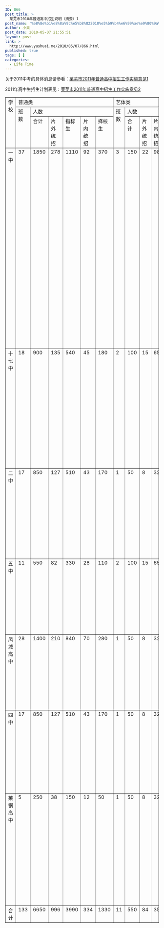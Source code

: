 ```yaml
---
ID: 866
post_title: >
  莱芜市2010年普通高中招生说明（摘要）1
post_name: '%e8%8e%b1%e8%8a%9c%e5%b8%822010%e5%b9%b4%e6%99%ae%e9%80%9a%e9%ab%98%e4%b8%ad%e6%8b%9b%e7%94%9f%e8%af%b4%e6%98%8e%ef%bc%88%e6%91%98%e8%a6%81%ef%bc%89'
author: 小奥
post_date: 2010-05-07 21:55:51
layout: post
link: >
  http://www.yushuai.me/2010/05/07/866.html
published: true
tags: [ ]
categories:
  - Life Time
---
```

关于2011中考的具体消息请参看：<a title="链向 莱芜市2011年普通高中招生工作实施意见1 的固定链接" rel="bookmark" href="http://www.yushuai.me/2011/04/30/1699.html">莱芜市2011年普通高中招生工作实施意见1</a>

2011年高中生招生计划表见：<a title="链向 莱芜市2011年普通高中招生工作实施意见2 的固定链接" rel="bookmark" href="http://www.yushuai.me/2011/04/30/1701.html">莱芜市2011年普通高中招生工作实施意见2</a>

<!--more-->
<table border="1" cellspacing="0" cellpadding="0">
<tbody>
<tr>
<td rowspan="3" width="61" valign="top">学校</td>
<td colspan="6" valign="top">普通类</td>
<td colspan="5" valign="top">艺体类</td>
<td colspan="6" valign="top">合计</td>
<td rowspan="3" width="248" valign="top">划片范围</td>
</tr>
<tr>
<td rowspan="2" width="28" valign="top">班数</td>
<td colspan="5" valign="top">人数</td>
<td rowspan="2" width="14" valign="top">班数</td>
<td colspan="4" valign="top">人数</td>
<td rowspan="2" width="21" valign="top">班数</td>
<td colspan="5" valign="top">人数</td>
</tr>
<tr>
<td width="32" valign="top">合计</td>
<td width="54" valign="top">片外统招</td>
<td width="42" valign="top">指标生</td>
<td width="47" valign="top">片内统招</td>
<td width="31" valign="top">择校生</td>
<td width="21" valign="top">合计</td>
<td width="28" valign="top">片外统招</td>
<td width="36" valign="top">片内统招</td>
<td width="35" valign="top">择校生</td>
<td width="30" valign="top">合计</td>
<td width="57" valign="top">片外统招</td>
<td width="55" valign="top">指标生</td>
<td width="53" valign="top">片内统招</td>
<td width="42" valign="top">择校生</td>
</tr>
<tr>
<td width="61" valign="top">一中</td>
<td width="28" valign="top">37</td>
<td width="32" valign="top">1850</td>
<td width="54" valign="top">278</td>
<td width="42" valign="top">1110</td>
<td width="47" valign="top">92</td>
<td width="31" valign="top">370</td>
<td width="14" valign="top">3</td>
<td width="21" valign="top">150</td>
<td width="28" valign="top">22</td>
<td width="36" valign="top">98</td>
<td width="35" valign="top">30</td>
<td width="21" valign="top">40</td>
<td width="30" valign="top">2000</td>
<td width="57" valign="top">300</td>
<td width="55" valign="top">1110</td>
<td width="53" valign="top">190</td>
<td width="42" valign="top">400</td>
<td width="248" valign="top">城区六所初中和高庄中心中学（与十七中共招）、南冶中学、辛庄、一中高新区实验学校、原一中实验学校、莱新初中</td>
</tr>
<tr>
<td width="61" valign="top">十七中</td>
<td width="28" valign="top">18</td>
<td width="32" valign="top">900</td>
<td width="54" valign="top">135</td>
<td width="42" valign="top">540</td>
<td width="47" valign="top">45</td>
<td width="31" valign="top">180</td>
<td width="14" valign="top">2</td>
<td width="21" valign="top">100</td>
<td width="28" valign="top">15</td>
<td width="36" valign="top">65</td>
<td width="35" valign="top">20</td>
<td width="21" valign="top">20</td>
<td width="30" valign="top">1000</td>
<td width="57" valign="top">150</td>
<td width="55" valign="top">540</td>
<td width="53" valign="top">110</td>
<td width="42" valign="top">200</td>
<td width="248" valign="top">城区六所初中和高庄中心中学（与一中共招）、牛泉、鄂庄学校初中</td>
</tr>
<tr>
<td width="61" valign="top">二中</td>
<td width="28" valign="top">17</td>
<td width="32" valign="top">850</td>
<td width="54" valign="top">127</td>
<td width="42" valign="top">510</td>
<td width="47" valign="top">43</td>
<td width="31" valign="top">170</td>
<td width="14" valign="top">1</td>
<td width="21" valign="top">50</td>
<td width="28" valign="top">8</td>
<td width="36" valign="top">32</td>
<td width="35" valign="top">10</td>
<td width="21" valign="top">18</td>
<td width="30" valign="top">900</td>
<td width="57" valign="top">135</td>
<td width="55" valign="top">510</td>
<td width="53" valign="top">75</td>
<td width="42" valign="top">180</td>
<td width="248" valign="top">口镇、羊里、茶叶口、雪野镇雪野中学和上游中学</td>
</tr>
<tr>
<td width="61" valign="top">五中</td>
<td width="28" valign="top">11</td>
<td width="32" valign="top">550</td>
<td width="54" valign="top">82</td>
<td width="42" valign="top">330</td>
<td width="47" valign="top">28</td>
<td width="31" valign="top">110</td>
<td width="14" valign="top">2</td>
<td width="21" valign="top">100</td>
<td width="28" valign="top">15</td>
<td width="36" valign="top">65</td>
<td width="35" valign="top">20</td>
<td width="21" valign="top">13</td>
<td width="30" valign="top">650</td>
<td width="57" valign="top">98</td>
<td width="55" valign="top">330</td>
<td width="53" valign="top">92</td>
<td width="42" valign="top">130</td>
<td width="248" valign="top">寨里、杨庄、大王庄、雪野镇鹿野中学</td>
</tr>
<tr>
<td width="61" valign="top">凤城高中</td>
<td width="28" valign="top">28</td>
<td width="32" valign="top">1400</td>
<td width="54" valign="top">210</td>
<td width="42" valign="top">840</td>
<td width="47" valign="top">70</td>
<td width="31" valign="top">280</td>
<td width="14" valign="top">1</td>
<td width="21" valign="top">50</td>
<td width="28" valign="top">8</td>
<td width="36" valign="top">32</td>
<td width="35" valign="top">10</td>
<td width="21" valign="top">29</td>
<td width="30" valign="top">1450</td>
<td width="57" valign="top">218</td>
<td width="55" valign="top">840</td>
<td width="53" valign="top">102</td>
<td width="42" valign="top">290</td>
<td width="248" valign="top">张家洼、方下、苗山、和庄、凤城嘉联</td>
</tr>
<tr>
<td width="61" valign="top">四中</td>
<td width="28" valign="top">17</td>
<td width="32" valign="top">850</td>
<td width="54" valign="top">127</td>
<td width="42" valign="top">510</td>
<td width="47" valign="top">43</td>
<td width="31" valign="top">170</td>
<td width="14" valign="top">1</td>
<td width="21" valign="top">50</td>
<td width="28" valign="top">8</td>
<td width="36" valign="top">32</td>
<td width="35" valign="top">10</td>
<td width="21" valign="top">18</td>
<td width="30" valign="top">900</td>
<td width="57" valign="top">135</td>
<td width="55" valign="top">510</td>
<td width="53" valign="top">75</td>
<td width="42" valign="top">180</td>
<td width="248" valign="top">艾山、颜庄、里辛、黄庄、潘西学校初中</td>
</tr>
<tr>
<td width="61" valign="top">莱钢高中</td>
<td width="28" valign="top">5</td>
<td width="32" valign="top">250</td>
<td width="54" valign="top">38</td>
<td width="42" valign="top">150</td>
<td width="47" valign="top">12</td>
<td width="31" valign="top">50</td>
<td width="14" valign="top">1</td>
<td width="21" valign="top">50</td>
<td width="28" valign="top">8</td>
<td width="36" valign="top">32</td>
<td width="35" valign="top">10</td>
<td width="21" valign="top">6</td>
<td width="30" valign="top">300</td>
<td width="57" valign="top">46</td>
<td width="55" valign="top">150</td>
<td width="53" valign="top">44</td>
<td width="42" valign="top">60</td>
<td width="248" valign="top">新兴路学校、双泉路学校、共建路学校、育才路中学、铁铜沟学校</td>
</tr>
<tr>
<td width="61" valign="top">合计</td>
<td width="28" valign="top">133</td>
<td width="32" valign="top">6650</td>
<td width="54" valign="top">996</td>
<td width="42" valign="top">3990</td>
<td width="47" valign="top">334</td>
<td width="31" valign="top">1330</td>
<td width="14" valign="top">11</td>
<td width="21" valign="top">550</td>
<td width="28" valign="top">84</td>
<td width="36" valign="top">356</td>
<td width="35" valign="top">110</td>
<td width="21" valign="top">144</td>
<td width="30" valign="top">7200</td>
<td width="57" valign="top">1080</td>
<td width="55" valign="top">3990</td>
<td width="53" valign="top">690</td>
<td width="42" valign="top">1440</td>
<td width="248" valign="top"> </td>
</tr>
</tbody>
</table>